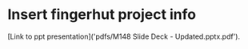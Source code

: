 # Insert fingerhut project info

[Link to ppt presentation]('pdfs/M148 Slide Deck - Updated.pptx.pdf').

